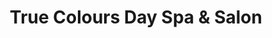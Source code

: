 ---
title: "True Colours Day Spa & Salon"
url: /loveland/true-colours-day-spa-und-salon/
shop: Kosmetik
---